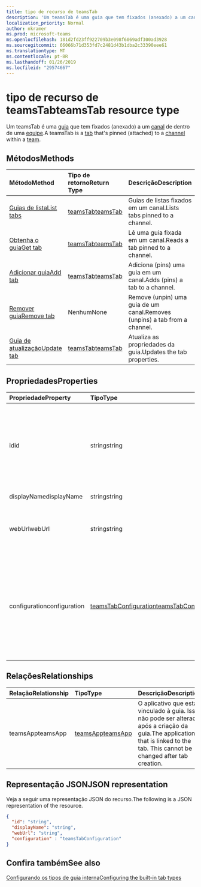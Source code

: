 ```yaml
---
title: tipo de recurso de teamsTab
description: 'Um teamsTab é uma guia que tem fixados (anexado) a um canal de uma equipe. '
localization_priority: Normal
author: nkramer
ms.prod: microsoft-teams
ms.openlocfilehash: 181d2fd23ff922709b3e098f6069adf300ad3928
ms.sourcegitcommit: 66066b71d353fd7c2481d43b1dba2c33390eee61
ms.translationtype: MT
ms.contentlocale: pt-BR
ms.lasthandoff: 01/26/2019
ms.locfileid: "29574667"
---
```

# <a name="teamstab-resource-type"></a><span data-ttu-id="c8456-103">tipo de recurso de teamsTab</span><span class="sxs-lookup"><span data-stu-id="c8456-103">teamsTab resource type</span></span>



<span data-ttu-id="c8456-104">Um teamsTab é uma [guia](../resources/teamstab.md) que tem fixados (anexado) a um [canal](channel.md) de dentro de uma [equipe](team.md).</span><span class="sxs-lookup"><span data-stu-id="c8456-104">A teamsTab is a [tab](../resources/teamstab.md) that's pinned (attached) to a [channel](channel.md) within a [team](team.md).</span></span> 

## <a name="methods"></a><span data-ttu-id="c8456-105">Métodos</span><span class="sxs-lookup"><span data-stu-id="c8456-105">Methods</span></span>

| <span data-ttu-id="c8456-106">Método</span><span class="sxs-lookup"><span data-stu-id="c8456-106">Method</span></span>       | <span data-ttu-id="c8456-107">Tipo de retorno</span><span class="sxs-lookup"><span data-stu-id="c8456-107">Return Type</span></span>  |<span data-ttu-id="c8456-108">Descrição</span><span class="sxs-lookup"><span data-stu-id="c8456-108">Description</span></span>|
|:---------------|:--------|:----------|
|[<span data-ttu-id="c8456-109">Guias de lista</span><span class="sxs-lookup"><span data-stu-id="c8456-109">List tabs</span></span>](../api/teamstab-list.md) | [<span data-ttu-id="c8456-110">teamsTab</span><span class="sxs-lookup"><span data-stu-id="c8456-110">teamsTab</span></span>](teamstab.md) | <span data-ttu-id="c8456-111">Guias de listas fixados em um canal.</span><span class="sxs-lookup"><span data-stu-id="c8456-111">Lists tabs pinned to a channel.</span></span>|
|[<span data-ttu-id="c8456-112">Obtenha o guia</span><span class="sxs-lookup"><span data-stu-id="c8456-112">Get tab</span></span>](../api/teamstab-get.md) | [<span data-ttu-id="c8456-113">teamsTab</span><span class="sxs-lookup"><span data-stu-id="c8456-113">teamsTab</span></span>](teamstab.md) | <span data-ttu-id="c8456-114">Lê uma guia fixada em um canal.</span><span class="sxs-lookup"><span data-stu-id="c8456-114">Reads a tab pinned to a channel.</span></span>|
|[<span data-ttu-id="c8456-115">Adicionar guia</span><span class="sxs-lookup"><span data-stu-id="c8456-115">Add tab</span></span>](../api/teamstab-add.md) | [<span data-ttu-id="c8456-116">teamsTab</span><span class="sxs-lookup"><span data-stu-id="c8456-116">teamsTab</span></span>](teamstab.md) | <span data-ttu-id="c8456-117">Adiciona (pins) uma guia em um canal.</span><span class="sxs-lookup"><span data-stu-id="c8456-117">Adds (pins) a tab to a channel.</span></span>|
|[<span data-ttu-id="c8456-118">Remover guia</span><span class="sxs-lookup"><span data-stu-id="c8456-118">Remove tab</span></span>](../api/teamstab-delete.md) | <span data-ttu-id="c8456-119">Nenhum</span><span class="sxs-lookup"><span data-stu-id="c8456-119">None</span></span> | <span data-ttu-id="c8456-120">Remove (unpin) uma guia de um canal.</span><span class="sxs-lookup"><span data-stu-id="c8456-120">Removes (unpins) a tab from a channel.</span></span>|
|[<span data-ttu-id="c8456-121">Guia de atualização</span><span class="sxs-lookup"><span data-stu-id="c8456-121">Update tab</span></span>](../api/teamstab-update.md) | [<span data-ttu-id="c8456-122">teamsTab</span><span class="sxs-lookup"><span data-stu-id="c8456-122">teamsTab</span></span>](teamstab.md) | <span data-ttu-id="c8456-123">Atualiza as propriedades da guia.</span><span class="sxs-lookup"><span data-stu-id="c8456-123">Updates the tab properties.</span></span>|


## <a name="properties"></a><span data-ttu-id="c8456-124">Propriedades</span><span class="sxs-lookup"><span data-stu-id="c8456-124">Properties</span></span>

|<span data-ttu-id="c8456-125">Propriedade</span><span class="sxs-lookup"><span data-stu-id="c8456-125">Property</span></span>|<span data-ttu-id="c8456-126">Tipo</span><span class="sxs-lookup"><span data-stu-id="c8456-126">Type</span></span>|<span data-ttu-id="c8456-127">Descrição</span><span class="sxs-lookup"><span data-stu-id="c8456-127">Description</span></span>|
|:---------------|:--------|:----------|
|  <span data-ttu-id="c8456-128">id</span><span class="sxs-lookup"><span data-stu-id="c8456-128">id</span></span>              |   <span data-ttu-id="c8456-129">string</span><span class="sxs-lookup"><span data-stu-id="c8456-129">string</span></span>                  |  <span data-ttu-id="c8456-130">Identificador que identifica exclusivamente uma instância específica de um canal na guia leitura apenas.</span><span class="sxs-lookup"><span data-stu-id="c8456-130">Identifier that uniquely identifies a specific instance of a channel tab. Read only.</span></span>     |
|  <span data-ttu-id="c8456-131">displayName</span><span class="sxs-lookup"><span data-stu-id="c8456-131">displayName</span></span>            |   <span data-ttu-id="c8456-132">string</span><span class="sxs-lookup"><span data-stu-id="c8456-132">string</span></span>                  |  <span data-ttu-id="c8456-133">Nome da guia.</span><span class="sxs-lookup"><span data-stu-id="c8456-133">Name of the tab.</span></span>     |
|  <span data-ttu-id="c8456-134">webUrl</span><span class="sxs-lookup"><span data-stu-id="c8456-134">webUrl</span></span>          |   <span data-ttu-id="c8456-135">string</span><span class="sxs-lookup"><span data-stu-id="c8456-135">string</span></span>                  |  <span data-ttu-id="c8456-136">Link profundo url da instância do guia.</span><span class="sxs-lookup"><span data-stu-id="c8456-136">Deep link url of the tab instance.</span></span> <span data-ttu-id="c8456-137">Somente leitura.</span><span class="sxs-lookup"><span data-stu-id="c8456-137">Read only.</span></span>     |
|  <span data-ttu-id="c8456-138">configuration</span><span class="sxs-lookup"><span data-stu-id="c8456-138">configuration</span></span>        |   [<span data-ttu-id="c8456-139">teamsTabConfiguration</span><span class="sxs-lookup"><span data-stu-id="c8456-139">teamsTabConfiguration</span></span>](teamstabconfiguration.md) |  <span data-ttu-id="c8456-140">Contêiner de configurações personalizadas aplicadas a uma guia. Na guia é considerada configurado somente depois que essa propriedade for definida.</span><span class="sxs-lookup"><span data-stu-id="c8456-140">Container for custom settings applied to a tab. The tab is considered configured only once this property is set.</span></span>     |

## <a name="relationships"></a><span data-ttu-id="c8456-141">Relações</span><span class="sxs-lookup"><span data-stu-id="c8456-141">Relationships</span></span>

| <span data-ttu-id="c8456-142">Relação</span><span class="sxs-lookup"><span data-stu-id="c8456-142">Relationship</span></span> | <span data-ttu-id="c8456-143">Tipo</span><span class="sxs-lookup"><span data-stu-id="c8456-143">Type</span></span>   | <span data-ttu-id="c8456-144">Descrição</span><span class="sxs-lookup"><span data-stu-id="c8456-144">Description</span></span> |
|:---------------|:--------|:----------|
|<span data-ttu-id="c8456-145">teamsApp</span><span class="sxs-lookup"><span data-stu-id="c8456-145">teamsApp</span></span>|[<span data-ttu-id="c8456-146">teamsApp</span><span class="sxs-lookup"><span data-stu-id="c8456-146">teamsApp</span></span>](teamsapp.md) | <span data-ttu-id="c8456-147">O aplicativo que está vinculado à guia. Isso não pode ser alterado após a criação da guia.</span><span class="sxs-lookup"><span data-stu-id="c8456-147">The application that is linked to the tab. This cannot be changed after tab creation.</span></span> |

## <a name="json-representation"></a><span data-ttu-id="c8456-148">Representação JSON</span><span class="sxs-lookup"><span data-stu-id="c8456-148">JSON representation</span></span>

<span data-ttu-id="c8456-149">Veja a seguir uma representação JSON do recurso.</span><span class="sxs-lookup"><span data-stu-id="c8456-149">The following is a JSON representation of the resource.</span></span>


<!-- {
  "blockType": "resource",
  "baseType": "microsoft.graph.entity",
  "@odata.type": "microsoft.graph.teamsTab"
}-->

```json
{  
  "id": "string",
  "displayName": "string",
  "webUrl": "string",
  "configuration" : "teamsTabConfiguration"
}

```

<!-- uuid: 8fcb5dbc-d5aa-4681-8e31-b001d5168d79
2015-10-25 14:57:30 UTC -->
<!-- {
  "type": "#page.annotation",
  "description": "teamsTab resource",
  "keywords": "",
  "section": "documentation",
  "tocPath": ""
}-->

## <a name="see-also"></a><span data-ttu-id="c8456-150">Confira também</span><span class="sxs-lookup"><span data-stu-id="c8456-150">See also</span></span>

[<span data-ttu-id="c8456-151">Configurando os tipos de guia interna</span><span class="sxs-lookup"><span data-stu-id="c8456-151">Configuring the built-in tab types</span></span>](/graph/teams-configuring-builtin-tabs)
